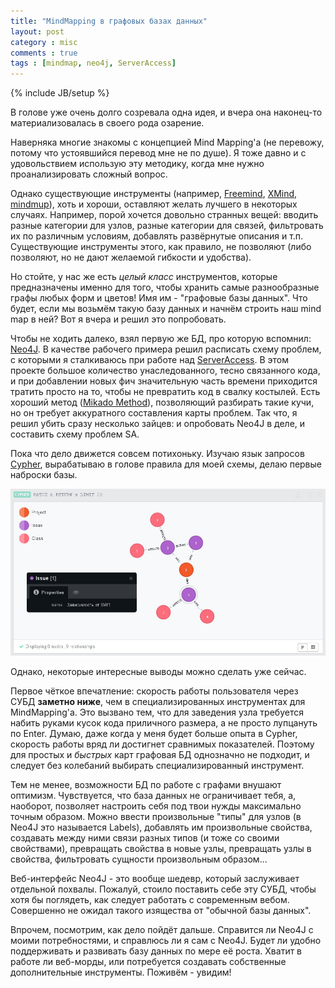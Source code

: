 ```yaml
---
title: "MindMapping в графовых базах данных"
layout: post
category : misc
comments : true
tags : [mindmap, neo4j, ServerAccess]
---
```

{% include JB/setup %}

В голове уже очень долго созревала одна идея, и вчера она наконец-то материализовалась в своего рода озарение.

Наверняка многие знакомы с концепцией Mind Mapping'а (не перевожу, потому что устоявшийся перевод мне не по душе).
Я тоже давно и с удовольствием использую эту методику, когда мне нужно проанализировать сложный вопрос.

Однако существующие инструменты (например, [Freemind](http://freemind.sourceforge.net/wiki/index.php/Main_Page), [XMind](http://www.xmind.net/), [mindmup](http://www.mindmup.com/)), хоть и хороши, оставляют желать лучшего в некоторых случаях.
Например, порой хочется довольно странных вещей: вводить разные категории для узлов, разные категории для связей, фильтровать их по различным условиям, добавлять развёрнутые описания и т.п.
Существующие инструменты этого, как правило, не позволяют (либо позволяют, но не дают желаемой гибкости и удобства).

Но стойте, у нас же есть _целый класс_ инструментов, которые предназначены именно для того, чтобы хранить самые разнообразные графы любых форм и цветов!
Имя им - "графовые базы данных".
Что будет, если мы возьмём такую базу данных и начнём строить наш mind map в ней?
Вот я вчера и решил это попробовать.

Чтобы не ходить далеко, взял первую же БД, про которую вспомнил: [Neo4J](http://www.neo4j.org/).
В качестве рабочего примера решил расписать схему проблем, с которыми я сталкиваюсь при работе над [ServerAccess](https://github.com/apatrushev/ServerAccess).
В этом проекте большое количество унаследованного, тесно связанного кода, и при добавлении новых фич значительную часть времени приходится тратить просто на то, чтобы не превратить код в свалку костылей.
Есть хороший метод ([Mikado Method](http://mikadomethod.org/)), позволяющий разбирать такие кучи, но он требует аккуратного составления карты проблем.
Так что, я решил убить сразу несколько зайцев: и опробовать Neo4J в деле, и составить схему проблем SA.

Пока что дело движется совсем потихоньку.
Изучаю язык запросов [Cypher](http://www.neo4j.org/learn/cypher), вырабатываю в голове правила для моей схемы, делаю первые наброски базы.

![pic](/images/graph-db-mindmapping/scheme.jpg)

Однако, некоторые интересные выводы можно сделать уже сейчас.

Первое чёткое впечатление: скорость работы пользователя через СУБД **заметно ниже**, чем в специализированных инструментах для MindMapping'а.
Это вызвано тем, что для заведения узла требуется набить руками кусок кода приличного размера, а не просто лупцануть по Enter.
Думаю, даже когда у меня будет больше опыта в Cypher, скорость работы вряд ли достигнет сравнимых показателей.
Поэтому для простых и _быстрых_ карт графовая БД однозначно не подходит, и следует без колебаний выбирать специализированный инструмент.

Тем не менее, возможности БД по работе с графами внушают оптимизм.
Чувствуется, что база данных не ограничивает тебя, а, наоборот, позволяет настроить себя под твои нужды максимально точным образом.
Можно ввести произвольные "типы" для узлов (в Neo4J это называется Labels), добавлять им произвольные свойства, создавать между ними связи разных типов (и тоже со своими свойствами), превращать свойства в новые узлы, превращать узлы в свойства, фильтровать сущности произвольным образом...

Веб-интерфейс Neo4J - это вообще шедевр, который заслуживает отдельной похвалы.
Пожалуй, стоило поставить себе эту СУБД, чтобы хотя бы поглядеть, как следует работать с современным вебом.
Совершенно не ожидал такого изящества от "обычной базы данных".

Впрочем, посмотрим, как дело пойдёт дальше.
Справится ли Neo4J с моими потребностями, и справлюсь ли я сам с Neo4J.
Будет ли удобно поддерживать и развивать базу данных по мере её роста.
Хватит в работе ли веб-морды, или потребуется создавать собственные дополнительные инструменты.
Поживём - увидим!
